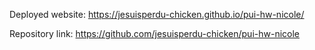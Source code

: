 Deployed website: https://jesuisperdu-chicken.github.io/pui-hw-nicole/

Repository link:  https://github.com/jesuisperdu-chicken/pui-hw-nicole